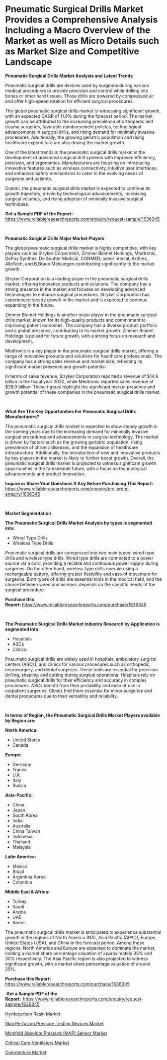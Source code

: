 <p><h1>Pneumatic Surgical Drills Market Provides a Comprehensive Analysis Including a Macro Overview of the Market as well as Micro Details such as Market Size and Competitive Landscape</h1></p><p><strong>Pneumatic Surgical Drills Market Analysis and Latest Trends</strong></p>
<p><p>Pneumatic surgical drills are devices used by surgeons during various medical procedures to provide precision and control while drilling into bones or other hard tissues. These drills are powered by compressed air and offer high-speed rotation for efficient surgical procedures.</p><p>The global pneumatic surgical drills market is witnessing significant growth, with an expected CAGR of 11.9% during the forecast period. The market growth can be attributed to the increasing prevalence of orthopedic and trauma surgeries, favorable reimbursement policies, technological advancements in surgical drills, and rising demand for minimally invasive procedures. Additionally, the growing geriatric population and rising healthcare expenditure are also driving the market growth.</p><p>One of the latest trends in the pneumatic surgical drills market is the development of advanced surgical drill systems with improved efficiency, precision, and ergonomics. Manufacturers are focusing on introducing innovative features such as wireless connectivity, intuitive user interfaces, and enhanced safety mechanisms to cater to the evolving needs of surgeons and patients.</p><p>Overall, the pneumatic surgical drills market is expected to continue its growth trajectory, driven by technological advancements, increasing surgical volumes, and rising adoption of minimally invasive surgical techniques.</p></p>
<p><strong>Get a Sample PDF of the Report:&nbsp;</strong> <a href="https://www.reliableresearchreports.com/enquiry/request-sample/1636345">https://www.reliableresearchreports.com/enquiry/request-sample/1636345</a></p>
<p>&nbsp;</p>
<p><strong>Pneumatic Surgical Drills Major Market Players</strong></p>
<p><p>The global pneumatic surgical drills market is highly competitive, with key players such as Stryker Corporation, Zimmer Biomet Holdings, Medtronic, DePuy Synthes, De Soutter Medical, CONMED, adeor medial, Arthrex, AlloTech, and B.Braun Melsungen contributing significantly to the market growth.</p><p>Stryker Corporation is a leading player in the pneumatic surgical drills market, offering innovative products and solutions. The company has a strong presence in the market and focuses on developing advanced technologies to enhance surgical procedures. Stryker Corporation has experienced steady growth in the market and is expected to continue expanding in the future.</p><p>Zimmer Biomet Holdings is another major player in the pneumatic surgical drills market, known for its high-quality products and commitment to improving patient outcomes. The company has a diverse product portfolio and a global presence, contributing to its market growth. Zimmer Biomet Holdings is poised for future growth, with a strong focus on research and development.</p><p>Medtronic is a key player in the pneumatic surgical drills market, offering a range of innovative products and solutions for healthcare professionals. The company has a strong sales revenue and market size, reflecting its significant market presence and growth potential.</p><p>In terms of sales revenue, Stryker Corporation reported a revenue of $14.9 billion in the fiscal year 2020, while Medtronic reported sales revenue of $28.9 billion. These figures highlight the significant market presence and growth potential of these companies in the pneumatic surgical drills market.</p></p>
<p>&nbsp;</p>
<p><strong>What Are The Key Opportunities For Pneumatic Surgical Drills Manufacturers?</strong></p>
<p><p>The pneumatic surgical drills market is expected to show steady growth in the coming years due to the increasing demand for minimally invasive surgical procedures and advancements in surgical technology. The market is driven by factors such as the growing geriatric population, rising prevalence of chronic diseases, and the expansion of healthcare infrastructure. Additionally, the introduction of new and innovative products by key players in the market is likely to further boost growth. Overall, the pneumatic surgical drills market is projected to witness significant growth opportunities in the foreseeable future, with a focus on technological advancements and product innovation.</p></p>
<p><strong>Inquire or Share Your Questions If Any Before Purchasing This Report:</strong> <a href="https://www.reliableresearchreports.com/enquiry/pre-order-enquiry/1636345">https://www.reliableresearchreports.com/enquiry/pre-order-enquiry/1636345</a></p>
<p>&nbsp;</p>
<p><strong>Market Segmentation</strong></p>
<p><strong>The Pneumatic Surgical Drills Market Analysis by types is segmented into:</strong></p>
<p><ul><li>Wired Type Drills</li><li>Wireless Type Drills</li></ul></p>
<p><p>Pneumatic surgical drills are categorized into two main types: wired type drills and wireless type drills. Wired type drills are connected to a power source via a cord, providing a reliable and continuous power supply during surgeries. On the other hand, wireless type drills operate using a rechargeable battery, offering greater flexibility and ease of movement for surgeons. Both types of drills are essential tools in the medical field, and the choice between wired and wireless depends on the specific needs of the surgical procedure.</p></p>
<p><strong>Purchase this Report:&nbsp;</strong><a href="https://www.reliableresearchreports.com/purchase/1636345">https://www.reliableresearchreports.com/purchase/1636345</a></p>
<p>&nbsp;</p>
<p><strong>The Pneumatic Surgical Drills Market Industry Research by Application is segmented into:</strong></p>
<p><ul><li>Hospitals</li><li>ASCs</li><li>Clinics</li></ul></p>
<p><p>Pneumatic surgical drills are widely used in hospitals, ambulatory surgical centers (ASCs), and clinics for various procedures such as orthopedic, neurosurgery, and dental surgeries. These tools are essential for precision drilling, shaping, and cutting during surgical operations. Hospitals rely on pneumatic surgical drills for their efficiency and accuracy in complex procedures. ASCs benefit from their portability and ease of use in outpatient surgeries. Clinics find them essential for minor surgeries and dental procedures due to their versatility and reliability.</p></p>
<p>&nbsp;</p>
<p><strong>In terms of Region, the Pneumatic Surgical Drills Market Players available by Region are:</strong></p>
<p>
    <p> <strong> North America: </strong>
        <ul>
            <li>United States</li>
            <li>Canada</li>
        </ul>
        </p> 
    <p> <strong> Europe: </strong>
        <ul>
            <li>Germany</li>
            <li>France</li>
            <li>U.K.</li>
            <li>Italy</li>
            <li>Russia</li>
        </ul>
        </p> 
    <p> <strong> Asia-Pacific: </strong>
        <ul>
            <li>China</li>
            <li>Japan</li>
            <li>South Korea</li>
            <li>India</li>
            <li>Australia</li>
            <li>China Taiwan</li>
            <li>Indonesia</li>
            <li>Thailand</li>
            <li>Malaysia</li>
        </ul>
        </p> 
    <p> <strong> Latin America: </strong>
        <ul>
            <li>Mexico</li>
            <li>Brazil</li>
            <li>Argentina Korea</li>
            <li>Colombia</li>
        </ul>
        </p> 
    <p> <strong> Middle East & Africa: </strong>
        <ul>
            <li>Turkey</li>
            <li>Saudi</li>
            <li>Arabia</li>
            <li>UAE</li>
            <li>Korea</li>
        </ul>
    </p>
    </p>
<p><p>The pneumatic surgical drills market is anticipated to experience substantial growth in the regions of North America (NA), Asia Pacific (APAC), Europe, United States (USA), and China in the forecast period. Among these regions, North America and Europe are expected to dominate the market, holding a market share percentage valuation of approximately 35% and 30% respectively. The Asia Pacific region is also projected to witness significant growth, with a market share percentage valuation of around 25%.</p></p>
<p><strong>Purchase this Report: </strong><a href="https://www.reliableresearchreports.com/purchase/1636345">https://www.reliableresearchreports.com/purchase/1636345</a></p>
<p>&nbsp;<strong>Get a Sample PDF of the Report:&nbsp;&nbsp;</strong><a href="https://www.reliableresearchreports.com/enquiry/request-sample/1636345">https://www.reliableresearchreports.com/enquiry/request-sample/1636345</a></p>
<p><strong></strong></p>
<p><p><a href="https://github.com/GroverBarry/Market-Research-Report-List-3/blob/main/hyrdocarbon-resin-market.md">Hyrdocarbon Resin Market</a></p><p><a href="https://medium.com/@juliepayne1928/skin-perfusion-pressure-testing-devices-market-report-reveals-the-latest-trends-and-growth-20a3543d8706">Skin Perfusion Pressure Testing Devices Market</a></p><p><a href="https://github.com/amae102299/Market-Research-Report-List-3/blob/main/manifold-absolute-pressure-map-sensor-market.md">Manifold Absolute Pressure (MAP) Sensor Market</a></p><p><a href="https://medium.com/@juliepayne1928/critical-care-ventilators-market-report-reveals-the-latest-trends-and-growth-opportunities-of-this-7c8e422f5f87">Critical Care Ventilators Market</a></p><p><a href="https://medium.com/@crystalpena2022/overdenture-market-the-key-to-successful-business-strategy-forecast-till-2031-f333de31893d">Overdenture Market</a></p></p>